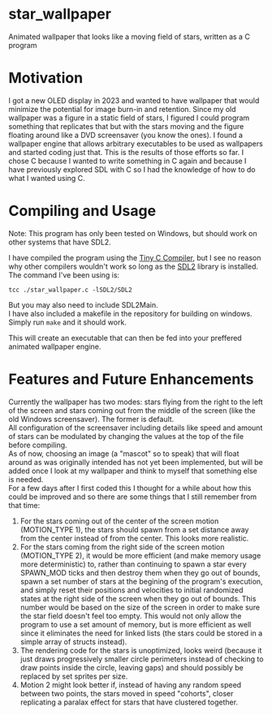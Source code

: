 # star_wallpaper
Animated wallpaper that looks like a moving field of stars, written as a C program

# Motivation
I got a new OLED display in 2023 and wanted to have wallpaper that would minimize the potential for image burn-in and retention. Since my old wallpaper was a figure in a static field of stars, I figured I could program something that replicates that but with the stars moving and the figure floating around like a DVD screensaver (you know the ones). I found a wallpaper engine that allows arbitrary executables to be used as wallpapers and started coding just that. This is the results of those efforts so far. I chose C because I wanted to write something in C again and because I have previously explored SDL with C so I had the knowledge of how to do what I wanted using C.

# Compiling and Usage
Note: This program has only been tested on Windows, but should work on other systems that have SDL2.

I have compiled the program using the [Tiny C Compiler](http://www.tinycc.org/), but I see no reason why other compilers wouldn't work so long as the [SDL2](https://www.libsdl.org/) library is installed. The command I've been using is:
```
tcc ./star_wallpaper.c -lSDL2/SDL2
```
But you may also need to include SDL2Main.  
I have also included a makefile in the repository for building on windows. Simply run ```make``` and it should work.

This will create an executable that can then be fed into your preffered animated wallpaper engine.

# Features and Future Enhancements
Currently the wallpaper has two modes: stars flying from the right to the left of the screen and stars coming out from the middle of the screen (like the old Windows screensaver). The former is default.  
All configuration of the screensaver including details like speed and amount of stars can be modulated by changing the values at the top of the file before compiling.  
As of now, choosing an image (a "mascot" so to speak) that will float around as was originally intended has not yet been implemented, but will be added once I look at my wallpaper and think to myself that something else is needed.  
For a few days after I first coded this I thought for a while about how this could be improved and so there are some things that I still remember from that time:  
1. For the stars coming out of the center of the screen motion (MOTION_TYPE 1), the stars should spawn from a set distance away from the center instead of from the center. This looks more realistic.
2. For the stars coming from the right side of the screen motion (MOTION_TYPE 2), it would be more efficient (and make memory usage more deterministic) to, rather than continuing to spawn a star every SPAWN_MOD ticks and then destroy them when they go out of bounds, spawn a set number of stars at the begining of the program's execution, and simply reset their positions and velocities to initial randomized states at the right side of the screen when they go out of bounds. This number would be based on the size of the screen in order to make sure the star field doesn't feel too empty. This would not only allow the program to use a set amount of memory, but is more efficient as well since it eliminates the need for linked lists (the stars could be stored in a simple array of structs instead).
3. The rendering code for the stars is unoptimized, looks weird (because it just draws progressively smaller circle perimeters instead of checking to draw points inside the circle, leaving gaps) and should possibly be replaced by set sprites per size.
4. Motion 2 might look better if, instead of having any random speed between two points, the stars moved in speed "cohorts", closer replicating a paralax effect for stars that have clustered together.
